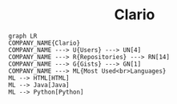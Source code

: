<h1 align="center">Clario</h1>

```mermaid
graph LR
COMPANY_NAME{Clario}
COMPANY_NAME ---> U{Users} ---> UN[4]
COMPANY_NAME ---> R{Repositories} ---> RN[14]
COMPANY_NAME ---> G{Gists} ---> GN[1]
COMPANY_NAME ---> ML{Most Used<br>Languages}
ML --> HTML[HTML]
ML --> Java[Java]
ML --> Python[Python]
```
